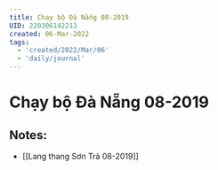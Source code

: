 ```yaml
---
title: Chạy bộ Đà Nẵng 08-2019
UID: 220306142213
created: 06-Mar-2022
tags:
  - 'created/2022/Mar/06'
  - 'daily/journal'
---
```

# Chạy bộ Đà Nẵng 08-2019

## Notes:
- [[Lang thang Sơn Trà 08-2019]]

